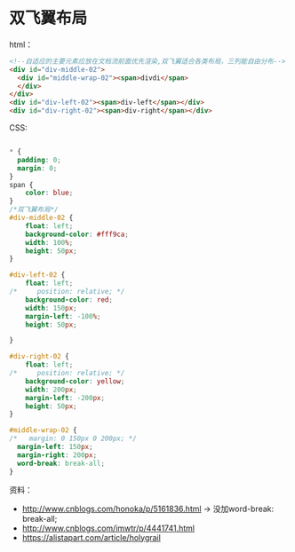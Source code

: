 # 双飞翼布局

html：
```HTML
<!--自适应的主要元素应放在文档流前面优先渲染,双飞翼适合各类布局，三列能自由分布-->
<div id="div-middle-02">
  <div id="middle-wrap-02"><span>divdi</span>
  </div>
</div>
<div id="div-left-02"><span>div-left</span></div>
<div id="div-right-02"><span>div-right</span></div>
```

CSS:
```css

* {
  padding: 0;
  margin: 0;
}
span {
    color: blue;
}
/*双飞翼布局*/
#div-middle-02 {
    float: left;
    background-color: #fff9ca;
    width: 100%;
    height: 50px;
}

#div-left-02 {
    float: left;
/*     position: relative; */
    background-color: red;
    width: 150px;
    margin-left: -100%;
    height: 50px;

}

#div-right-02 {
    float: left;
/*     position: relative; */
    background-color: yellow;
    width: 200px;
    margin-left: -200px;
    height: 50px;
}

#middle-wrap-02 {
/*   margin: 0 150px 0 200px; */
  margin-left: 150px;
  margin-right: 200px;
  word-break: break-all;
}
```

资料：
* http://www.cnblogs.com/honoka/p/5161836.html -> 没加word-break: break-all;
* http://www.cnblogs.com/imwtr/p/4441741.html
* https://alistapart.com/article/holygrail